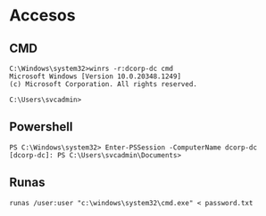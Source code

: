 # Accesos

## CMD
```
C:\Windows\system32>winrs -r:dcorp-dc cmd
Microsoft Windows [Version 10.0.20348.1249]
(c) Microsoft Corporation. All rights reserved.

C:\Users\svcadmin>
```
## Powershell
```
PS C:\Windows\system32> Enter-PSSession -ComputerName dcorp-dc
[dcorp-dc]: PS C:\Users\svcadmin\Documents>

```
## Runas
```
runas /user:user "c:\windows\system32\cmd.exe" < password.txt

```

